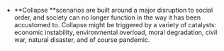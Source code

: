 - **Collapse **scenarios are built around a major disruption to social order, and society can no longer function in the way it has been accustomed to. Collapse might be triggered by a variety of catalysts: economic instability, environmental overload, moral degradation, civil war, natural disaster, and of course pandemic.
